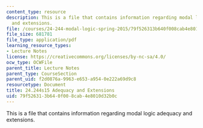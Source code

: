 ```yaml
---
content_type: resource
description: This is a file that contains information regarding modal logic adequacy
  and extensions.
file: /courses/24-244-modal-logic-spring-2015/79f526313b640f008cab4e8010d32b0c_MIT24_244S15_Adequacy.pdf
file_size: 681781
file_type: application/pdf
learning_resource_types:
- Lecture Notes
license: https://creativecommons.org/licenses/by-nc-sa/4.0/
ocw_type: OCWFile
parent_title: Lecture Notes
parent_type: CourseSection
parent_uid: f2d0876a-9963-e653-a954-0e222a69d9c8
resourcetype: Document
title: 24.244s15 Adequacy and Extensions
uid: 79f52631-3b64-0f00-8cab-4e8010d32b0c
---
```

This is a file that contains information regarding modal logic adequacy and extensions.